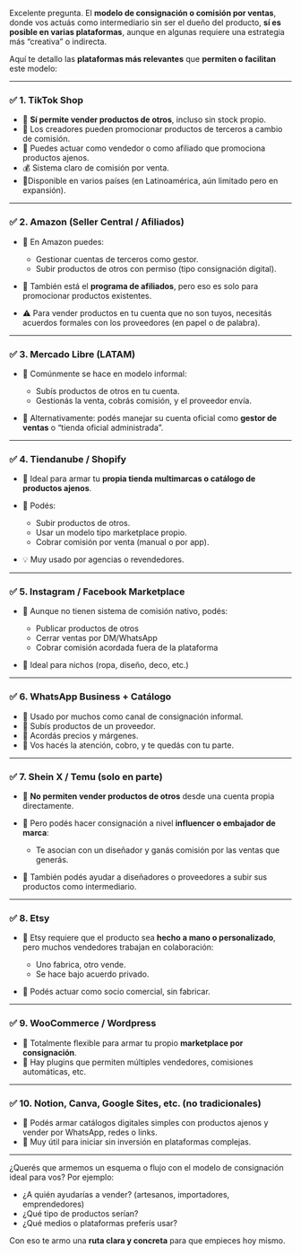 Excelente pregunta. El **modelo de consignación o comisión por ventas**, donde vos actuás como intermediario sin ser el dueño del producto, **sí es posible en varias plataformas**, aunque en algunas requiere una estrategia más “creativa” o indirecta.

Aquí te detallo las **plataformas más relevantes** que **permiten o facilitan** este modelo:

---

### ✅ **1. TikTok Shop**

* 🔹 **Sí permite vender productos de otros**, incluso sin stock propio.
* 🔹 Los creadores pueden promocionar productos de terceros a cambio de comisión.
* 🔹 Puedes actuar como vendedor o como afiliado que promociona productos ajenos.
* 💰 Sistema claro de comisión por venta.
* 📍Disponible en varios países (en Latinoamérica, aún limitado pero en expansión).

---

### ✅ **2. Amazon (Seller Central / Afiliados)**

* 🔹 En Amazon puedes:

  * Gestionar cuentas de terceros como gestor.
  * Subir productos de otros con permiso (tipo consignación digital).
* 🔹 También está el **programa de afiliados**, pero eso es solo para promocionar productos existentes.
* ⚠️ Para vender productos en tu cuenta que no son tuyos, necesitás acuerdos formales con los proveedores (en papel o de palabra).

---

### ✅ **3. Mercado Libre (LATAM)**

* 🔹 Comúnmente se hace en modelo informal:

  * Subís productos de otros en tu cuenta.
  * Gestionás la venta, cobrás comisión, y el proveedor envía.
* 🔹 Alternativamente: podés manejar su cuenta oficial como **gestor de ventas** o “tienda oficial administrada”.

---

### ✅ **4. Tiendanube / Shopify**

* 🔹 Ideal para armar tu **propia tienda multimarcas o catálogo de productos ajenos**.
* 🔹 Podés:

  * Subir productos de otros.
  * Usar un modelo tipo marketplace propio.
  * Cobrar comisión por venta (manual o por app).
* 💡 Muy usado por agencias o revendedores.

---

### ✅ **5. Instagram / Facebook Marketplace**

* 🔹 Aunque no tienen sistema de comisión nativo, podés:

  * Publicar productos de otros
  * Cerrar ventas por DM/WhatsApp
  * Cobrar comisión acordada fuera de la plataforma
* 🔹 Ideal para nichos (ropa, diseño, deco, etc.)

---

### ✅ **6. WhatsApp Business + Catálogo**

* 🔹 Usado por muchos como canal de consignación informal.
* 🔹 Subís productos de un proveedor.
* 🔹 Acordás precios y márgenes.
* 🔹 Vos hacés la atención, cobro, y te quedás con tu parte.

---

### ✅ **7. Shein X / Temu (solo en parte)**

* 🔹 **No permiten vender productos de otros** desde una cuenta propia directamente.
* 🔹 Pero podés hacer consignación a nivel **influencer o embajador de marca**:

  * Te asocian con un diseñador y ganás comisión por las ventas que generás.
* 🔹 También podés ayudar a diseñadores o proveedores a subir sus productos como intermediario.

---

### ✅ **8. Etsy**

* 🔹 Etsy requiere que el producto sea **hecho a mano o personalizado**, pero muchos vendedores trabajan en colaboración:

  * Uno fabrica, otro vende.
  * Se hace bajo acuerdo privado.
* 🔹 Podés actuar como socio comercial, sin fabricar.

---

### ✅ **9. WooCommerce / Wordpress**

* 🔹 Totalmente flexible para armar tu propio **marketplace por consignación**.
* 🔹 Hay plugins que permiten múltiples vendedores, comisiones automáticas, etc.

---

### ✅ **10. Notion, Canva, Google Sites, etc. (no tradicionales)**

* 🔹 Podés armar catálogos digitales simples con productos ajenos y vender por WhatsApp, redes o links.
* 🔹 Muy útil para iniciar sin inversión en plataformas complejas.

---

¿Querés que armemos un esquema o flujo con el modelo de consignación ideal para vos? Por ejemplo:

* ¿A quién ayudarías a vender? (artesanos, importadores, emprendedores)
* ¿Qué tipo de productos serían?
* ¿Qué medios o plataformas preferís usar?

Con eso te armo una **ruta clara y concreta** para que empieces hoy mismo.
